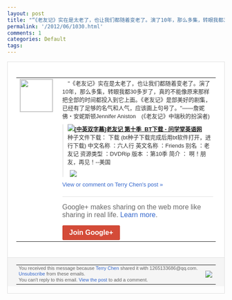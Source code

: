 ```yaml
---
layout: post
title: "“《老友记》实在是太老了，也让我们都随着变老了。演了10年，那么多集，转眼我都30..."
permalink: '/2012/06/1030.html'
comments: 1
categories: Default
tags: 
---
```

<div style="border:solid 1px #dfdfdf;color:#686868;font:13px Arial"><div style="background-color:#fff;padding:20px;"><table cellpadding="0" cellspacing="0"><tr><td style="padding-right:15px;vertical-align:top"><a href="https://plus.google.com/_/notifications/ngemlink?&amp;emid=CODF2Ku_srACFeYiQAodtDAAAA&amp;path=%2F108643996575278738906&amp;dt=1338741129358"><img height="75" src="https://lh3.googleusercontent.com/-KKRGTyJ5Bl0/AAAAAAAAAAI/AAAAAAAAEEY/jllxqER5dCk/s75-c-k-a/photo.jpg" style="border:solid 1px #cccccc;" width="75"/></a></td><td style="width:578px;color:#333;font:13px Arial;vertical-align:top;"><div style="padding-bottom:10px">　"《老友记》实在是太老了，也让我们都随<wbr/>着变老了。演了10年，那么多集，转眼我都<wbr/>30多岁了，真的不能像原来那样把全部的时<wbr/>间都投入到它上面。《老友记》是部美好的剧<wbr/>集，已经有了足够的名气和人气，应该画上句<wbr/>号了。"――詹妮佛・安妮斯顿Jennif<wbr/>er Aniston　(《老友记》中瑞秋的扮演<wbr/>者)</div><div style="margin-bottom:10px;padding-left:10px; border-left:2px solid #EAEAEA"><span style="margin-right:5px"><a href="http://www.wenxue123.net/english/english-movies/english-movies-download/529.html" style="zSoyz"><img border="0" src="https://images1-focus-opensocial.googleusercontent.com/gadgets/proxy?url=https://s2.googleusercontent.com/s2/favicons?domain%3Dwww.wenxue123.net&amp;container=focus&amp;gadget=a&amp;rewriteMime=image/*&amp;refresh=31536000&amp;resize_h=16"/><span style="font-weight:bold">[中英双字幕]老友记 第十季_BT下载 - 问学堂英语网</span></a><div style="padding-bottom:10px">种子文件下载： 下载 (bt种子下载完成后用bt软件打开，进行<wbr/>下载) 中文名称 ：六人行 英文名称 ：Friends 别名 ：老友记 资源类型 ：DVDRip 版本 ：第10季 简介 ： 啊！朋友，再见！--美国</div></span><span style="margin-right:5px"><a href="https://plus.google.com/_/notifications/ngemlink?&amp;emid=CODF2Ku_srACFeYiQAodtDAAAA&amp;path=%2F108643996575278738906%2Fposts%2F7PJA7d1jWPR%3Fgpinv%3DAMIXal9GL-iJtLsi6c_zpjghx67dDWZc9KS1ALkKTMdnLO69mZKHan3qTbIyXyjJRZW5dgsnrd9OH85iVeqzBnKwY6f2yFAbTtu5LqbkPg_U7MYx_He4aQs&amp;dt=1338741129358" style="zSoyz;"><img border="0" src="https://images2-focus-opensocial.googleusercontent.com/gadgets/proxy?url=http://www.wenxue123.net/uploads/allimg/200905/ET3329_20090530020151_1.jpg&amp;container=focus&amp;gadget=a&amp;rewriteMime=image/*&amp;refresh=31536000&amp;resize_h=120" style="max-height:200px;max-width:275px"/></a></span></div><a href="https://plus.google.com/_/notifications/ngemlink?&amp;emid=CODF2Ku_srACFeYiQAodtDAAAA&amp;path=%2F108643996575278738906%2Fposts%2F7PJA7d1jWPR%3Fgpinv%3DAMIXal9GL-iJtLsi6c_zpjghx67dDWZc9KS1ALkKTMdnLO69mZKHan3qTbIyXyjJRZW5dgsnrd9OH85iVeqzBnKwY6f2yFAbTtu5LqbkPg_U7MYx_He4aQs&amp;dt=1338741129358" style="color:#3366CC;text-decoration:none;">View or comment on Terry Chen's post »</a><div style="margin-top:20px;border-top:solid 1px #dfdfdf"><div style="padding:15px 0;color:#686868;font:16px Arial;">Google+ makes sharing on the web more like sharing in real life. <a href="http://www.google.com/+/learnmore/" style="color:#3366CC;text-decoration:none;">Learn more</a>.</div><a href="https://plus.google.com/_/notifications/ngemlink?&amp;emid=CODF2Ku_srACFeYiQAodtDAAAA&amp;path=%2F%3Fgpinv%3DAMIXal9GL-iJtLsi6c_zpjghx67dDWZc9KS1ALkKTMdnLO69mZKHan3qTbIyXyjJRZW5dgsnrd9OH85iVeqzBnKwY6f2yFAbTtu5LqbkPg_U7MYx_He4aQs&amp;dt=1338741129358" style="display:inline-block;padding:7px 15px;background-color:#d44b38; color:#fff;font-size:16px; font-weight:bold;border-radius:2px;border:solid 1px #c43b28; white-space:nowrap;text-decoration:none">Join Google+</a></div></td></tr></table></div><div style="border-top:solid 1px #dfdfdf;padding:0 20px; background-color:#f5f5f5"><table cellpadding="0" cellspacing="0" style="height:50px"><tbody><tr><td style="vertical-align:middle;width:100%; color:#636363;font:11px Arial; line-height:120%">You received this message because <a href="https://plus.google.com/_/notifications/ngemlink?&amp;emid=CODF2Ku_srACFeYiQAodtDAAAA&amp;path=%2F108643996575278738906%3Fgpinv%3DAMIXal9GL-iJtLsi6c_zpjghx67dDWZc9KS1ALkKTMdnLO69mZKHan3qTbIyXyjJRZW5dgsnrd9OH85iVeqzBnKwY6f2yFAbTtu5LqbkPg_U7MYx_He4aQs&amp;dt=1338741129358" style="color:#3366CC;text-decoration:none;">Terry Chen</a> shared it with 1265133686@qq.com. <a href="https://plus.google.com/_/notifications/ngemlink?&amp;emid=CODF2Ku_srACFeYiQAodtDAAAA&amp;path=%2F_%2Fnonplus%2Femailsettings%3Fgpinv%3DAMIXal9GL-iJtLsi6c_zpjghx67dDWZc9KS1ALkKTMdnLO69mZKHan3qTbIyXyjJRZW5dgsnrd9OH85iVeqzBnKwY6f2yFAbTtu5LqbkPg_U7MYx_He4aQs%26est%3DADH5u8UGomCXk0Ps8ruSNMrF7dhdCaIRMNXo2LawkAW_vTjSvvXoo767DLmYDY8Qd1USwmMEhoegA3NvaKeY_6xkEo7lQM74o2JFtxo7wfK1o4nOFvQg4o-dQXOTgtAC08S1hinBh25c&amp;dt=1338741129358" style="color:#3366CC;text-decoration:none;">Unsubscribe</a> from these emails.<br/>You can't reply to this email. <a href="https://plus.google.com/_/notifications/ngemlink?&amp;emid=CODF2Ku_srACFeYiQAodtDAAAA&amp;path=%2F108643996575278738906%2Fposts%2F7PJA7d1jWPR%3Fgpinv%3DAMIXal9GL-iJtLsi6c_zpjghx67dDWZc9KS1ALkKTMdnLO69mZKHan3qTbIyXyjJRZW5dgsnrd9OH85iVeqzBnKwY6f2yFAbTtu5LqbkPg_U7MYx_He4aQs&amp;dt=1338741129358" style="color:#3366CC;text-decoration:none;">View the post</a> to add a comment.<br/></td><td><img src="https://ssl.gstatic.com/s2/oz/images/notifications/logo/google-plus-6617a72bb36cc548861652780c9e6ff1.png"/></td></tr></tbody></table></div></div>